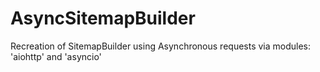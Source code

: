 # AsyncSitemapBuilder
Recreation of SitemapBuilder using Asynchronous requests via modules: 'aiohttp' and 'asyncio'
